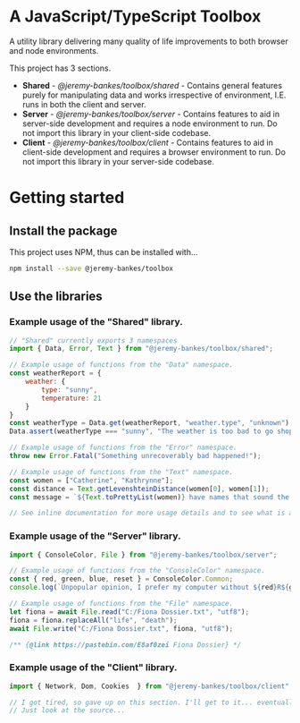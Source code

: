 # A JavaScript/TypeScript Toolbox
A utility library delivering many quality of life improvements to both browser and node environments.

This project has 3 sections.

* __Shared__ - _@jeremy-bankes/toolbox/shared_ - Contains general features purely for manipulating data and works irrespective of environment, I.E. runs in both the client and server.
* __Server__ - _@jeremy-bankes/toolbox/server_ - Contains features to aid in server-side development and requires a node environment to run. Do not import this library in your client-side codebase.
* __Client__ - _@jeremy-bankes/toolbox/client_ - Contains features to aid in client-side development and requires a browser environment to run. Do not import this library in your server-side codebase.

# Getting started

## Install the package

This project uses NPM, thus can be installed with...

```bash
npm install --save @jeremy-bankes/toolbox
```

## Use the libraries

### Example usage of the "Shared" library.

```javascript
// "Shared" currently exports 3 namespaces
import { Data, Error, Text } from "@jeremy-bankes/toolbox/shared";

// Example usage of functions from the "Data" namespace.
const weatherReport = {
    weather: {
        type: "sunny",
        temperature: 21
    }
}
const weatherType = Data.get(weatherReport, "weather.type", "unknown");
Data.assert(weatherType === "sunny", "The weather is too bad to go shopping!");

// Example usage of functions from the "Error" namespace.
throw new Error.Fatal("Something unrecoverably bad happened!");

// Example usage of functions from the "Text" namespace.
const women = ["Catherine", "Kathrynne"];
const distance = Text.getLevenshteinDistance(women[0], women[1]);
const message = `${Text.toPrettyList(women)} have names that sound the same, but differ by ${distance} characters in spelling!`;

// See inline documentation for more usage details and to see what is available.
```

### Example usage of the "Server" library.
```javascript
import { ConsoleColor, File } from "@jeremy-bankes/toolbox/server";

// Example usage of functions from the "ConsoleColor" namespace.
const { red, green, blue, reset } = ConsoleColor.Common;
console.log(`Unpopular opinion, I prefer my computer without ${red}R${green}G${blue}B${reset}.`);

// Example usage of functions from the "File" namespace.
let fiona = await File.read("C:/Fiona Dossier.txt", "utf8");
fiona = fiona.replaceAll("life", "death");
await File.write("C:/Fiona Dossier.txt", fiona, "utf8");

/** {@link https://pastebin.com/E8af0zei Fiona Dossier} */
```

### Example usage of the "Client" library.
```javascript
import { Network, Dom, Cookies  } from "@jeremy-bankes/toolbox/client";

// I got tired, so gave up on this section. I'll get to it... eventually.
// Just look at the source...
```